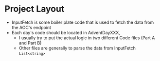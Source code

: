 # Project Layout
- InputFetch is some boiler plate code that is used to fetch the data from the AOC's endpoint
- Each day's code should be located in AdventDayXXX,
  - I usually try to put the actual logic in two different Code files (Part A and Part B)
  - Other files are generally to parse the data from InputFetch ```List<string>``` 
